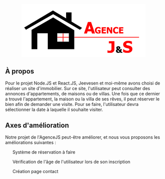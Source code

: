 <p align="center">
    <img src="src/client/public/img/logo_js.png" width="400">
</p>

## À propos

Pour le projet Node.JS et React.JS, Jeevesen et moi-même avons choisi de réaliser un site d'immobilier.
Sur ce site, l'utilisateur peut consulter des annonces d'appartements, de maisons ou de villas.
Une fois que ce dernier a trouvé l'appartement, la maison ou la villa de ses rêves, il peut réserver le bien afin de demander une visite. Pour se faire, l'utilisateur devra sélectionner la date à laquelle il souhaite visiter.

## Axes d'amélioration

Notre projet de l'AgenceJS peut-être améliorer, et nous vous proposons les améliorations suivantes :
<ol>Système de réservation à faire</ol>
<ol>Vérification de l'âge de l'utilisateur lors de son inscription</ol>
<ol>Création page contact</ol>
